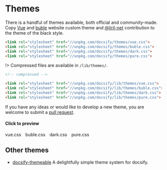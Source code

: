 # Themes

There is a handful of themes available, both official and community-made. Copy [Vue](//vuejs.org) and [buble](//buble.surge.sh) website custom theme and [@liril-net](https://github.com/liril-net) contribution to the theme of the black style.

```html
<link rel="stylesheet" href="//unpkg.com/docsify/themes/vue.css">
<link rel="stylesheet" href="//unpkg.com/docsify/themes/buble.css">
<link rel="stylesheet" href="//unpkg.com/docsify/themes/dark.css">
<link rel="stylesheet" href="//unpkg.com/docsify/themes/pure.css">
```

!> Compressed files are available in `/lib/themes/`.

```html
<!-- compressed -->

<link rel="stylesheet" href="//unpkg.com/docsify/lib/themes/vue.css">
<link rel="stylesheet" href="//unpkg.com/docsify/lib/themes/buble.css">
<link rel="stylesheet" href="//unpkg.com/docsify/lib/themes/dark.css">
<link rel="stylesheet" href="//unpkg.com/docsify/lib/themes/pure.css">
```

If you have any ideas or would like to develop a new theme, you are welcome to submit a [pull request](https://github.com/docsifyjs/docsify/pulls).

#### Click to preview

<div class="demo-theme-preview">
  <a data-theme="vue">vue.css</a>
  <a data-theme="buble">buble.css</a>
  <a data-theme="dark">dark.css</a>
  <a data-theme="pure">pure.css</a>
</div>

<style>
  .demo-theme-preview a {
    padding-right: 10px;
  }

  .demo-theme-preview a:hover {
    cursor: pointer;
    text-decoration: underline;
  }
</style>

<script>
  var preview = Docsify.dom.find('.demo-theme-preview');
  var themes = Docsify.dom.findAll('[rel="stylesheet"]');

  preview.onclick = function (e) {
    var title = e.target.getAttribute('data-theme')

    themes.forEach(function (theme) {
      theme.disabled = theme.title !== title
    });
  };
</script>

## Other themes

- [docsify-themeable](https://jhildenbiddle.github.io/docsify-themeable/#/) A delightfully simple theme system for docsify.
